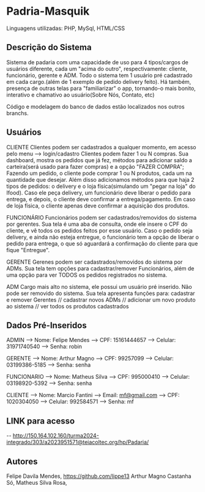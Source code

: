 # Padria-Masquik

Linguagens utilizadas: PHP, MySql, HTML/CSS

## Descrição do Sistema

Sistema de padaria com uma capacidade de uso para 4 tipos/cargos de usuários diferente, cada um "acima do outro", respectivamente: cliente, funcionário, gerente e ADM.
Todo o sistema tem 1 usuário pré cadastrado em cada cargo.(além de 1 exemplo de pedido delivery feito). Há também, presença de outras telas para "familiarizar" o app, tornando-o mais bonito, interativo e chamativo ao usuário(Sobre Nós, Contato, etc)

Código e modelagem do banco de dados estão localizados nos outros branchs.

## Usuários

CLIENTE
Clientes podem ser cadastrados a qualquer momento, em acesso pelo menu --> login/cadastro
Clientes podem fazer 1 ou N compras. Sua dashboard, mostra os pedidos que já fez, métodos para adicionar saldo a carteira(será usado para fazer compras) e a opção "FAZER COMPRA";
Fazendo um pedido, o cliente pode comprar 1 ou N produtos, cada um na quantidade que desejar. Além disso adicionamos métodos para que haja 2 tipos de pedidos: o delivery e o loja física(simulando um "pegar na loja" do Ifood). Caso ele peça delivery, um funcionário deve liberar o pedido para entrega, e depois, o cliente deve confirmar a entrega/pagamento. Em caso de loja física, o cliente apenas deve confirmar a aquisição dos produtos.

FUNCIONÁRIO
Funcionários podem ser cadastrados/removidos do sistema por gerentes.
Sua tela é uma aba de consulta, onde ele insere o CPF do cliente, e vê todos os pedidos feitos por esse usuário. Caso o pedido seja delivery, e ainda não esteja entregue, o funcionário tem a opção de liberar o pedido para entrega, o que só aguardará a confirmação do cliente para que fique "Entregue".

GERENTE
Gerenes podem ser cadastrados/removidos do sistema por ADMs.
Sua tela tem opções para cadastrar/remover Funcionários, além de uma opção para ver TODOS os pedidos registrados no sistema.

ADM
Cargo mais alto no sistema, ele possui um usuário pré inserido. Não pode ser removido do sistema.
Sua tela apresenta funções para: cadastrar e remover Gerentes // cadastrar novos ADMs // adicionar um novo produto ao sistema // ver todos os produtos cadastrados

## Dados Pré-Inseridos

ADMIN
--> Nome: Felipe Mendes
--> CPF: 15161444657
--> Celular: 31971740540
--> Senha: robin

GERENTE
--> Nome: Arthur Magno
--> CPF: 99257099
--> Celular: 03199386-5185
--> Senha: senha

FUNCIONARIO
--> Nome: Matheus Silva
--> CPF: 995000410
--> Celular: 03198920-5392
--> Senha: senha

CLIENTE
--> Nome: Marcio Fantini
--> Email: mf@gmail.com
--> CPF: 1020304050
--> Celular: 992584571
--> Senha: mf

## LINK para acesso

-- http://150.164.102.160/turma2024-integrado/303/a2023951571@teiacoltec.org/hp/Padaria/

## Autores

Felipe Davila Mendes, https://github.com/lippe13
Arthur Magno Castanha Só, 
Matheus Silva Rosa, 
